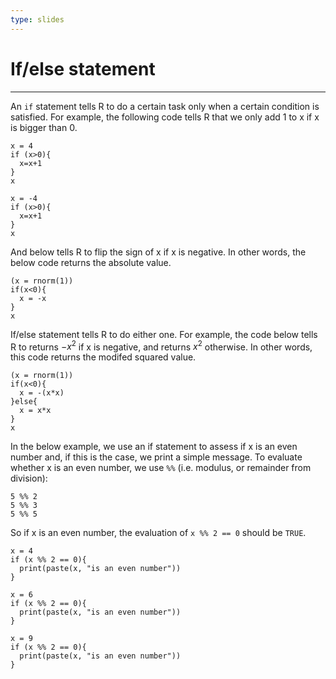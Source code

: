 ```yaml
---
type: slides
---
```


# If/else statement

---


An `if` statement tells R to do a certain task only when a certain condition is satisfied. For example, the following code tells R that we only add 1 to x if x is bigger than 0.

```{r}
x = 4
if (x>0){
  x=x+1
}
x
```

```{r}
x = -4
if (x>0){
  x=x+1
}
x
```

And below tells R to flip the sign of x if x is negative. In other words, the below code returns the absolute value.

```{r}
(x = rnorm(1))
if(x<0){
  x = -x
}
x
```

If/else statement tells R to do either one. For example, the code below tells R to returns $-x^2$ if x is negative, and returns $x^2$ otherwise. In other words, this code returns the modifed squared value.

```{r}
(x = rnorm(1))
if(x<0){
  x = -(x*x)
}else{
  x = x*x
}
x
```

In the below example, we use an if statement to assess if x is an even number and, if this is the case, we print a simple message. To evaluate whether x is an even number, we use `%%` (i.e. modulus, or remainder from division):

```{r}
5 %% 2  
5 %% 3
5 %% 5
```

So if x is an even number, the evaluation of `x %% 2 == 0` should be `TRUE`. 

```{r}
x = 4
if (x %% 2 == 0){
  print(paste(x, "is an even number"))
}
```

```{r}
x = 6
if (x %% 2 == 0){
  print(paste(x, "is an even number"))
}
```

```{r}
x = 9
if (x %% 2 == 0){
  print(paste(x, "is an even number"))
}
```
